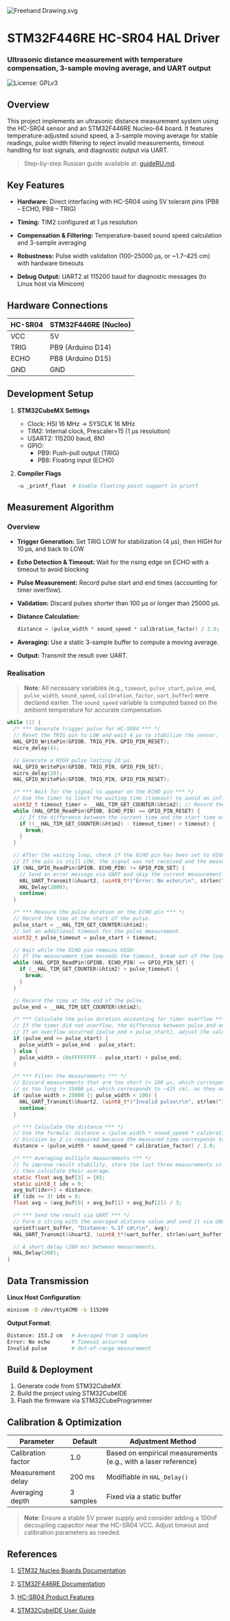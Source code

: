 ![Freehand Drawing.svg](https://dsuj2mkiosyd2.cloudfront.net/fusion-360/170415/7795/11ec0c51/raasrendering-9a010002-ce0d-4237-bea3-5811ef1b8e23_600-auto.webp)

# STM32F446RE HC-SR04 HAL Driver

### Ultrasonic distance measurement with temperature compensation, 3-sample moving average, and UART output

![License: GPLv3](https://img.shields.io/badge/License-GPLv3-blue.svg)

## Overview

This project implements an ultrasonic distance measurement system using the HC-SR04 sensor and an STM32F446RE Nucleo-64 board. It features temperature-adjusted sound speed, a 3-sample moving average for stable readings, pulse width filtering to reject invalid measurements, timeout handling for lost signals, and diagnostic output via UART.

> Step-by-step Russian guide available at: [guideRU.md](https://github.com/cybernethica-cordis/STM32-HCSR04-HAL/blob/main/guideRU.md).

## Key Features

- **Hardware:** Direct interfacing with HC-SR04 using 5V tolerant pins (PB8 – ECHO, PB9 – TRIG)
    
- **Timing:** TIM2 configured at 1 µs resolution
    
- **Compensation & Filtering:** Temperature-based sound speed calculation and 3-sample averaging
    
- **Robustness:** Pulse width validation (100–25000 µs, or ~1.7–425 cm) with hardware timeouts
    
- **Debug Output:** UART2 at 115200 baud for diagnostic messages (to Linux host via Minicom)
    

## Hardware Connections

| HC-SR04 | STM32F446RE (Nucleo) |
| --- | --- |
| VCC | 5V  |
| TRIG | PB9 (Arduino D14) |
| ECHO | PB8 (Arduino D15) |
| GND | GND |

## Development Setup

1.  **STM32CubeMX Settings**
    
    - Clock: HSI 16 MHz → SYSCLK 16 MHz
    - TIM2: Internal clock, Prescaler=15 (1 µs resolution)
    - USART2: 115200 baud, 8N1
    - GPIO:
        - PB9: Push-pull output (TRIG)
        - PB8: Floating input (ECHO)
2.  **Compiler Flags**
    
    ```bash
    -u _printf_float  # Enable floating-point support in printf
    ```
    

## Measurement Algorithm

### Overview

- **Trigger Generation:** Set TRIG LOW for stabilization (4 µs), then HIGH for 10 µs, and back to LOW
    
- **Echo Detection & Timeout:** Wait for the rising edge on ECHO with a timeout to avoid blocking
    
- **Pulse Measurement:** Record pulse start and end times (accounting for timer overflow).
    
- **Validation:** Discard pulses shorter than 100 µs or longer than 25000 µs.
    
- **Distance Calculation:**
    
    ```C
    distance = (pulse_width * sound_speed * calibration_factor) / 2.0;
    ```
    
- **Averaging:** Use a static 3-sample buffer to compute a moving average.
    
- **Output:** Transmit the result over UART.
    

### Realisation

> **Note**: All necessary variables (e.g., `timeout`, `pulse_start`, `pulse_end`, `pulse_width`, `sound_speed`, `calibration_factor`, `uart_buffer`) were declared earlier. The `sound_speed` variable is computed based on the ambient temperature for accurate compensation.

```c
while (1) {
  /* *** Generate trigger pulse for HC-SR04 *** */
  // Reset the TRIG pin to LOW and wait 4 µs to stabilize the sensor.
  HAL_GPIO_WritePin(GPIOB, TRIG_PIN, GPIO_PIN_RESET);
  micro_delay(4);

  // Generate a HIGH pulse lasting 10 µs.
  HAL_GPIO_WritePin(GPIOB, TRIG_PIN, GPIO_PIN_SET);
  micro_delay(10);
  HAL_GPIO_WritePin(GPIOB, TRIG_PIN, GPIO_PIN_RESET);

  /* *** Wait for the signal to appear on the ECHO pin *** */
  // Use the timer to limit the waiting time (timeout) to avoid an infinite loop if no signal is received.
  uint32_t timeout_timer = __HAL_TIM_GET_COUNTER(&htim2); // Record the start time of the waiting period.
  while (HAL_GPIO_ReadPin(GPIOB, ECHO_PIN) == GPIO_PIN_RESET) {
    // If the difference between the current time and the start time exceeds the timeout, break the waiting loop.
    if ((__HAL_TIM_GET_COUNTER(&htim2) - timeout_timer) > timeout) {
      break;
    }
  }

  // After the waiting loop, check if the ECHO pin has been set to HIGH:
  // If the pin is still LOW, the signal was not received and the measurement is considered invalid.
  if (HAL_GPIO_ReadPin(GPIOB, ECHO_PIN) != GPIO_PIN_SET) {
    // Send an error message via UART and skip the current measurement.
    HAL_UART_Transmit(&huart2, (uint8_t*)"Error: No echo\r\n", strlen("Error: No echo\r\n"), 100);
    HAL_Delay(2000);
    continue;
  }

  /* *** Measure the pulse duration on the ECHO pin *** */
  // Record the time at the start of the pulse.
  pulse_start = __HAL_TIM_GET_COUNTER(&htim2);
  // Set an additional timeout for the pulse measurement.
  uint32_t pulse_timeout = pulse_start + timeout;

  // Wait while the ECHO pin remains HIGH:
  // If the measurement time exceeds the timeout, break out of the loop.
  while (HAL_GPIO_ReadPin(GPIOB, ECHO_PIN) == GPIO_PIN_SET) {
    if (__HAL_TIM_GET_COUNTER(&htim2) > pulse_timeout) {
      break;
    }
  }

  // Record the time at the end of the pulse.
  pulse_end = __HAL_TIM_GET_COUNTER(&htim2);

  /* *** Calculate the pulse duration accounting for timer overflow *** */
  // If the timer did not overflow, the difference between pulse_end and pulse_start gives the duration.
  // If an overflow occurred (pulse_end < pulse_start), adjust the value accordingly.
  if (pulse_end >= pulse_start) {
    pulse_width = pulse_end - pulse_start;
  } else {
    pulse_width = (0xFFFFFFFF - pulse_start) + pulse_end;
  }

  /* *** Filter the measurements *** */
  // Discard measurements that are too short (< 100 µs, which corresponds to ~1.7 cm)
  // or too long (> 25000 µs, which corresponds to ~425 cm), as they are likely erroneous.
  if (pulse_width > 25000 || pulse_width < 100) {
    HAL_UART_Transmit(&huart2, (uint8_t*)"Invalid pulse\r\n", strlen("Invalid pulse\r\n"), 100);
    continue;
  }

  /* *** Calculate the distance *** */
  // Use the formula: distance = (pulse_width * sound_speed * calibration_factor) / 2.
  // Division by 2 is required because the measured time corresponds to the signal traversing the path twice.
  distance = (pulse_width * sound_speed * calibration_factor) / 2.0;

  /* *** Averaging multiple measurements *** */
  // To improve result stability, store the last three measurements in a static buffer,
  // then calculate their average.
  static float avg_buf[3] = {0};
  static uint8_t idx = 0;
  avg_buf[idx++] = distance;
  if (idx >= 3) idx = 0;
  float avg = (avg_buf[0] + avg_buf[1] + avg_buf[2]) / 3;

  /* *** Send the result via UART *** */
  // Form a string with the averaged distance value and send it via UART.
  sprintf(uart_buffer, "Distance: %.1f cm\r\n", avg);
  HAL_UART_Transmit(&huart2, (uint8_t*)uart_buffer, strlen(uart_buffer), 100);

  // A short delay (200 ms) between measurements.
  HAL_Delay(200);
}
```

## Data Transmission

**Linux Host Configuration**:

```bash
minicom -D /dev/ttyACM0 -b 115200
```

**Output Format**:

```bash
Distance: 153.2 cm   # Averaged from 3 samples
Error: No echo       # Timeout occurred
Invalid pulse        # Out-of-range measurement
```

## Build & Deployment

1.  Generate code from STM32CubeMX
2.  Build the project using STM32CubeIDE
3.  Flash the firmware via STM32CubeProgrammer

## Calibration & Optimization

| Parameter | Default | Adjustment Method |
| --- | --- | --- |
| Calibration factor | 1.0 | Based on empirical measurements (e.g., with a laser reference) |
| Measurement delay | 200 ms | Modifiable in `HAL_Delay()` |
| Averaging depth | 3 samples | Fixed via a static buffer |

> **Note**: Ensure a stable 5V power supply and consider adding a 100nF decoupling capacitor near the HC-SR04 VCC. Adjust timeout and calibration parameters as needed.

## References

1.  [STM32 Nucleo Boards Documentation](https://www.st.com/en/evaluation-tools/stm32-nucleo-boards/documentation.html)
    
2.  [STM32F446RE Documentation](https://www.st.com/en/microcontrollers-microprocessors/stm32f446re.html#documentation)
    
3.  [HC-SR04 Product Features](https://cdn.sparkfun.com/datasheets/Sensors/Proximity/HCSR04.pdf)
    
4.  [STM32CubeIDE User Guide](https://www.st.com/resource/en/user_manual/dm00629856-stm32cubeide-user-guide-stmicroelectronics.pdf)
